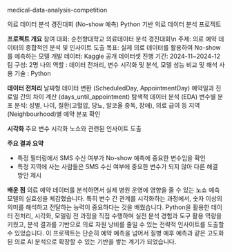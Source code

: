 medical-data-analysis-competition

의료 데이터 분석 경진대회 (No-show 예측) Python 기반 의료 데이터 분석 프로젝트

**프로젝트 개요**
참여 대회: 순천향대학교 의료데이터 분석 경진대회\n
주제: 의료 예약 데이터의 종합적인 분석 및 인사이트 도출
목표: 실제 의료 데이터를 활용하여 No-show를 예측하는 모델 개발
데이터: Kaggle 공개 데이터셋
진행 기간: 2024-11~2024-12
팀 구성: 2명
나의 역할 : 데이터 전처리, 변수 시각화 및 분석,  모델 성능 비교 및 해석
사용 기술 : Python

**데이터 전처리**
날짜형 데이터 변환 (ScheduledDay, AppointmentDay)
예약일과 진료일 간의 차이 계산 (days_until_appointment)
탐색적 데이터 분석 (EDA)
변수별 분포 분석: 성별, 나이, 질환(고혈압, 당뇨, 알코올 중독, 장애), 의료 급여 등
지역(Neighbourhood)별 예약 분포 확인

**시각화**
주요 변수 시각화
노쇼와 관련된 인사이트 도출

**주요 결과 요약**
- 특정 필터링에서 SMS 수신 여부가 No-show 예측에 중요한 변수임을 확인
- 특정 지역에 사는 사람들은 SMS 수신 여부에 중요한 변수가 되지 않아 다른 해결 방안 제시

**배운 점**
의료 예약 데이터를 분석하면서 실제 병원 운영에 영향을 줄 수 있는 노쇼 예측 모델의 실효성을 체감했습니다. 특히 변수 간 관계를 시각화하는 과정에서, 숫자 이상의 의미를 해석하고 전달하는 능력이 중요하다는 것을 배웠습니다. Python을 활용한 데이터 전처리, 시각화, 모델링 전 과정을 직접 수행하며 실전 분석 경험과 도구 활용 역량을 키웠고, 분석 결과를 기반으로 의료 자원 낭비를 줄일 수 있는 전략적 인사이트를 도출할 수 있었습니다.
이 프로젝트는 단순히 예약 예측을 넘어서 질병 예후 예측과 같은 고도화된 의료 AI 분석으로 확장할 수 있는 기반을 쌓는 계기가 되었습니다.
